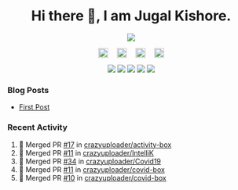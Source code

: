 <h1 align="center">Hi there 👋, I am Jugal Kishore.</h1>
<!--<p align="center"><img src="https://komarev.com/ghpvc/?username=crazyuploader" /></p>-->
<p align="center"><img src="https://readme-stats.jugalkishore.me/api?username=crazyuploader&title_color=333&text_color=777" /></p>
<p align="center">
    <a href="https://dev.to/crazyuploader" target="blank"><img align="center" src="https://cdn.jsdelivr.net/npm/simple-icons@3.0.1/icons/dev-dot-to.svg" alt="Jugal Kishore" height="20" width="20" /></a>&emsp;
    <a href="https://twitter.com/crazyjugal" target="blank"><img align="center" src="https://cdn.jsdelivr.net/npm/simple-icons@3.0.1/icons/twitter.svg" alt="kingokings" height="20" width="20" /></a>&emsp;
    <a href="https://linkedin.com/in/crazyuploader" target="blank"><img align="center" src="https://cdn.jsdelivr.net/npm/simple-icons@3.0.1/icons/linkedin.svg" alt="Jugal Kishore" height="20" width="20" /></a>&emsp;
    <a href="https://facebook.com/profile.php?id=100051213879144" target="blank"><img align="center" src="https://cdn.jsdelivr.net/npm/simple-icons@3.0.1/icons/facebook.svg" alt="Jugal Kishore" height="20" width="20" /></a>
</p>
<p align="center">
    <img src="https://badges.pufler.dev/visits/crazyuploader/crazyuploader?style=flat-square&color=black&logo=github">
    <img src="https://badges.pufler.dev/years/crazyuploader?style=flat-square&color=black&logo=github">
    <img src="https://badges.pufler.dev/repos/crazyuploader?style=flat-square&color=black&logo=github">
    <img src="https://badges.pufler.dev/gists/crazyuploader?style=flat-square&color=black&logo=github">
    <img src="https://badges.pufler.dev/commits/monthly/crazyuploader?style=flat-square&color=black&logo=github">
</p>

### Blog Posts
<!-- BLOG-POST-LIST:START -->
- [First Post](https://jugalkishore.me/posts/first-post/)
<!-- BLOG-POST-LIST:END -->

### Recent Activity

<!--START_SECTION:activity-->
1. 🎉 Merged PR [#17](https://github.com//crazyuploader/activity-box/pull/17) in [crazyuploader/activity-box](https://github.com//crazyuploader/activity-box)
2. 🎉 Merged PR [#11](https://github.com//crazyuploader/IntelliK/pull/11) in [crazyuploader/IntelliK](https://github.com//crazyuploader/IntelliK)
3. 🎉 Merged PR [#34](https://github.com//crazyuploader/Covid19/pull/34) in [crazyuploader/Covid19](https://github.com//crazyuploader/Covid19)
4. 🎉 Merged PR [#11](https://github.com//crazyuploader/covid-box/pull/11) in [crazyuploader/covid-box](https://github.com//crazyuploader/covid-box)
5. 🎉 Merged PR [#10](https://github.com//crazyuploader/covid-box/pull/10) in [crazyuploader/covid-box](https://github.com//crazyuploader/covid-box)
<!--END_SECTION:activity-->

<!--<p align="center"><img src="https://quotes-github-readme.vercel.app/api?type=horizontal" /></p>-->
